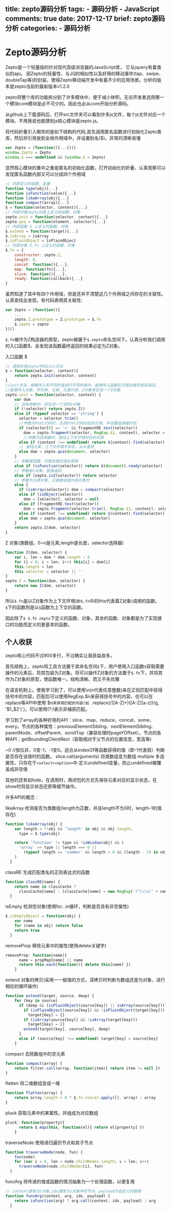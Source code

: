 title: zepto源码分析
tags:
    - 源码分析
    - JavaScript
comments: true
date: 2017-12-17
brief: zepto源码分析
categories:
    - 源码分析
---
# Zepto源码分析
Zepto是一个轻量级的针对现代高级浏览器的JavaScript库， 它与jquery有着类似的api。 因Zepto的轻量性、与JQ的相似性以及好用的移动事件(tap、swipe、doubleTap等)的封装，使得Zepto移动端开发中有着不少的应用场景。分析的版本是zepto当前的最新版本v1.2.0

<!-- more -->
zepto将整个库的功能拆分到了许多模块中，便于减小体积。无论开发者选用哪一个模块core模块是必不可少的。因此也必从core开始分析源码。

从github上下载源码后，打开src文件夹可以看到许多js文件，每个js文件对应一个模块。不用我说也能猜到js核心模块是zepto.js。


将代码折叠引入眼帘的是如下结构的代码,首先调用匿名函数进行初始化Zepto类库，然后将引用放到全局作用域中，并设置别名($)。非常的清晰易懂
```js
var Zepto = (function(){...})()
window.Zepto = Zepto
window.$ === undefined && (window.$ = Zepto)
```

显然核心模块的重中之重是匿名的初始化函数，打开初始化的折叠，认真观察可以发现匿名函数内部又可以分成四个作用域

```js
// 内部定义的函数、变量
function type(obj){...}
function isFunction(value){...}
function likeArray(obj){...}
function compact(array){...}
$ = function(selector, context){...}
// 内部对象zepto对象上定义的函数、对象
zepto.init = function(selector, context){...}
zepto.qsa = function(element, selector){...}
// 内部函数 $ 上定义的函数、对象
$.extend = function(target){...}
$.isArray = isArray
$.isPlainObject = isPlainObject
// 内部对象 $.fn 上定义的函数、对象
$.fn = {
    constructor: zepto.Z,
    length: 0,
    concat: function(){...},
    map: function(fn){...},
    slice: function(){...},
    ready: function(callback){...}
}
```

虽然知道了其中有四个作用域，但是还并不清楚这几个作用域之间存在的关联性。认真查找会发现，有代码表明其关联性:
```js
var Zepto = (function(){
    ...
    zepto.Z.prototype = Z.prototype = $.fn
    $.zepto = zepto
})()

```

`$.fn`被作为Z构造器的原型，zepto被置于`$.zepto`命名空间下。认真分析我们调用的入口函数$，会发现该函数最终返回的结果必定为Z对象。

入口函数 $
```js
// 调用的是zepto中的init方法
$ = function(selector, context){
    return zepto.init(selector, context)
}
//init方法，根据传入的不同的值进行不同的操作，能够传入函数在页面加载完成后调后。
//能够传入对象、字符串、元素、元素片段、Z对象来生成一个Z对象
zepto.init = function(selector, context) {
    var dom
    // 没有参数时，则生成一个空的z对象
    if (!selector) return zepto.Z()
    else if (typeof selector == 'string') {
      selector = selector.trim()
      //参数为html代码时，生成html代码对应的元素，并设置选择器为空
      if (selector[0] == '<' && fragmentRE.test(selector))
        dom = zepto.fragment(selector, RegExp.$1, context), selector = null
        //参数为选择器时，查找上下文环境对应的元素
      else if (context !== undefined) return $(context).find(selector)
      // 查找元素，上下文环境不存在，从头查找
      else dom = zepto.qsa(document, selector)
    }
    // 参数是函数，页面加载完成后调用
    else if (isFunction(selector)) return $(document).ready(selector)
    // 参数是z对象，直接返回
    else if (zepto.isZ(selector)) return selector
    // 参数为元素对象、元素数组或片段元素时
    else {
      if (isArray(selector)) dom = compact(selector)
      else if (isObject(selector))
        dom = [selector], selector = null
      else if (fragmentRE.test(selector))
        dom = zepto.fragment(selector.trim(), RegExp.$1, context), selector = null
      else if (context !== undefined) return $(context).find(selector)
      else dom = zepto.qsa(document, selector)
    }
    return zepto.Z(dom, selector)
}
```

Z 对象(类数组，0~n是元素,length是长度，selector选择器)
```js
function Z(dom, selector) {
    var i, len = dom ? dom.length : 0
    for (i = 0; i < len; i++) this[i] = dom[i]
    this.length = len
    this.selector = selector || ''
}
zepto.Z = function(dom, selector) {
    return new Z(dom, selector)
}
```

所以`$.fn`是以Z对象作为上下文环境(`即$.fn`中的this代表着Z对象)调用的函数。`$`下的函数则是以`$`函数为上下文的函数。

因此除了`$ $.fn zepto`下定义的函数、对象，其余的函数、对象都是为了实现接口的功能而定义的更基本的函数。

## 个人收获
zepto核心代码不过900多行，不过确实让我获益良多。

首先结构上，zepto将工具方法置于其命名空间`$`下，用户使用入口函数`$`获取需要操作的元素后，将其包装为Z对象。将可以操作Z对象的方法置于`$.fn`下，并将其作为Z对象的原型，使函数唯一。结构清晰、而又不失优雅

在语言机制上。使我学习到了，可以使用\n(n代表任意整数)来在正则匹配中获得括号中的内容，匹配后可以使用RegExp.$n来获得括号中的内容，也可以在replace等API中使用`$n`来获得匹配的内容(如 `.replace(/([A-Z]+)([A-Z][a-z])/g, '$1_$2')`)，可以使用(?:)表示非捕获匹配。

学习到了array的各种好用的API：slice、map、reduce、concat、some、every。节点的各种属性：previousElementSibling、nextElementSibling、parentNode、offsetParent、scrollTop（兼容处理时pageYOffset）。节点的各种API：getBoundingClientRect（获取相对于父节点的位置信息，宽高等)

~0 //按位非，0变-1，-1变0。适合从indexOf等函数获得的值（即-1代表假）判断是否存在该值时的函数。
slice.call(arguments) 将类数组变为数组
multiple 多选属性，只存在于`<select><option>`中
定义undefined变量，防止undefined被覆盖成非空值

其他的还有如hide，在调用时，用闭包的方式先保存元素对应的显示状态，在show时将显示状态还原等细节操作。

许多API的概念：

likeArray 检测是否为类数组(length为正数，并且length不为0时，length-1的值存在)
```js
function likeArray(obj) {
    var length = !!obj && 'length' in obj && obj.length,
      type = $.type(obj)

    return 'function' != type && !isWindow(obj) && (
      'array' == type || length === 0 ||
        (typeof length == 'number' && length > 0 && (length - 1) in obj)
    )
  }
```

classRE 生成匹配类名的正则表达式的函数
```js
function classRE(name) {
    return name in classCache ?
      classCache[name] : (classCache[name] = new RegExp('(^|\\s)' + name + '(\\s|$)'))
  }
```

isEmpty 检测空对象(使用for...in循环，判断是否具有非空属性)
```js
$.isEmptyObject = function(obj) {
    var name
    for (name in obj) return false
    return true
  }
```

removeProp 移除元素中的属性(使用delete关键字)
```js
removeProp: function(name){
      name = propMap[name] || name
      return this.each(function(){ delete this[name] })
    }
```

extend 对象的拷贝(采用一一赋值的方式，深拷贝时判断为数组还是为对象，进行相应的循环操作)
```js
function extend(target, source, deep) {
    for (key in source)
      if (deep && (isPlainObject(source[key]) || isArray(source[key]))) {
        if (isPlainObject(source[key]) && !isPlainObject(target[key]))
          target[key] = {}
        if (isArray(source[key]) && !isArray(target[key]))
          target[key] = []
        extend(target[key], source[key], deep)
      }
      else if (source[key] !== undefined) target[key] = source[key]
    }
```

compact 去除数组中的空元素
```js
function compact(array) { 
    return filter.call(array, function(item){ return item != null }) 
}
```

flatten 将二维数组变成一维
```js
function flatten(array) { 
    return array.length > 0 ? $.fn.concat.apply([], array) : array 
}
```

pluck 获取元素中的某属性，并组成为对应数组
```js
pluck: function(property){
      return $.map(this, function(el){ return el[property] })
    }
```

traverseNode 使用递归遍历节点和其子节点
```js
function traverseNode(node, fun) {
    fun(node)
    for (var i = 0, len = node.childNodes.length; i < len; i++)
      traverseNode(node.childNodes[i], fun)
  }
```

funcArg 将传递的值或函数的情况抽象为一个处理函数，以便复用
```js
// context通常为z对象,idx通常为z对象中的节点，payload为自定义的数据
function funcArg(context, arg, idx, payload) {
    return isFunction(arg) ? arg.call(context, idx, payload) : arg
  }
```